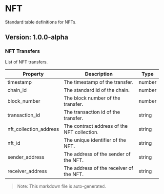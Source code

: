 # NFT

Standard table definitions for NFTs.

## Version: 1.0.0-alpha

### NFT Transfers

List of NFT transfers.

| Property                | Description                                               | Type   |
|-------------------------|-----------------------------------------------------------|--------|
| timestamp                | The timestamp of the transfer.                            | number |
| chain_id                 | The standard id of the chain.                             | number |
| block_number             | The block number of the transfer.                         | number |
| transaction_id           | The transaction id of the transfer.                       | string |
| nft_collection_address   | The contract address of the NFT collection.               | string |
| nft_id                   | The unique identifier of the NFT.                         | string |
| sender_address           | The address of the sender of the NFT.                     | string |
| receiver_address         | The address of the receiver of the NFT.                   | string |

> Note: This markdown file is auto-generated.
